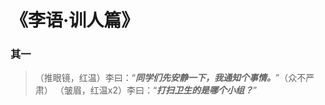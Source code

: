 # 《李语·训人篇》

### 其一
> （推眼镜，红温）李曰：“***同学们先安静一下，我通知个事情。***”（众不严肃）
> （皱眉，红温x2）李曰：“***打扫卫生的是哪个小组？***”

<Share colorful />
